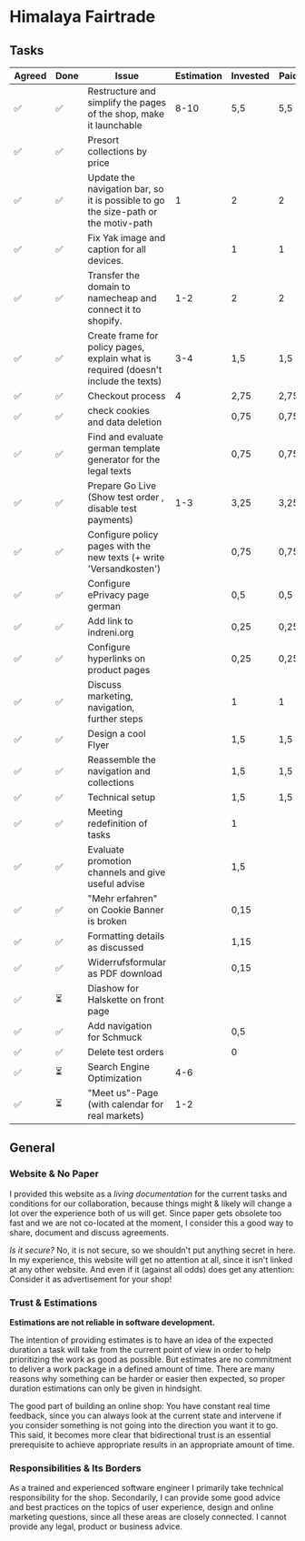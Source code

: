# Himalaya Fairtrade

## Tasks

| Agreed | Done | Issue                                                                               | Estimation | Invested | Paid |
| ------ | ---- | ----------------------------------------------------------------------------------- | ---------- | -------- | ---- |
| ✅      | ✅    | Restructure and simplify the pages of the shop, make it launchable                  | 8-10       | 5,5      | 5,5  |
| ✅      | ✅    | Presort collections by price                                                        |            |          |      |
| ✅      | ✅    | Update the navigation bar, so it is possible to go the size-path or the motiv-path  | 1          | 2        | 2    |
| ✅      | ✅    | Fix Yak image and caption for all devices.                                          |            | 1        | 1    |
| ✅      | ✅    | Transfer the domain to namecheap and connect it to shopify.                         | 1-2        | 2        | 2    |
| ✅      | ✅    | Create frame for policy pages, explain what is required (doesn't include the texts) | 3-4        | 1,5      | 1,5  |
| ✅      | ✅    | Checkout process                                                                    | 4          | 2,75     | 2,75 |
| ✅      | ✅    | check cookies and data deletion                                                     |            | 0,75     | 0,75 |
| ✅      | ✅    | Find and evaluate german template generator for the legal texts                     |            | 0,75     | 0,75 |
| ✅      | ✅    | Prepare Go Live (Show test order , disable test payments)                           | 1-3        | 3,25     | 3,25 |
| ✅      | ✅    | Configure policy pages with the new texts (+ write 'Versandkosten')                 |            | 0,75     | 0,75 |
| ✅      | ✅    | Configure ePrivacy page german                                                      |            | 0,5      | 0,5  |
| ✅      | ✅    | Add link to indreni.org                                                             |            | 0,25     | 0,25 |
| ✅      | ✅    | Configure hyperlinks on product pages                                               |            | 0,25     | 0,25 |
| ✅      | ✅    | Discuss marketing, navigation, further steps                                        |            | 1        | 1    |
| ✅      | ✅    | Design a cool Flyer                                                                 |            | 1,5      | 1,5  |
| ✅      | ✅    | Reassemble the navigation and collections                                           |            | 1,5      | 1,5  |
| ✅      | ✅    | Technical setup                                                                     |            | 1,5      | 1,5  |
| ✅      | ✅    | Meeting redefinition of tasks                                                       |            | 1        |      |
| ✅      | ✅    | Evaluate promotion channels and give useful advise                                  |            | 1,5      |      |
| ✅      | ✅    | "Mehr erfahren" on Cookie Banner is broken                                          |            | 0,15     |      |
| ✅      | ✅    | Formatting details as discussed                                                     |            | 1,15     |      |
| ✅      | ✅    | Widerrufsformular as PDF download                                                   |            | 0,15     |      |
| ✅      | ⏳    | Diashow for Halskette on front page                                                 |            |          |      |
| ✅      | ✅    | Add navigation for Schmuck                                                          |            | 0,5      |      |
| ✅      | ✅    | Delete test orders                                                                  |            | 0        |      |
| ✅      | ⏳    | Search Engine Optimization                                                          | 4-6        |          |      |
| ✅      | ⏳    | "Meet us"-Page (with calendar for real markets)                                     | 1-2        |          |      |


## General
### Website & No Paper
I provided this website as a *living documentation* for the current tasks and conditions for our collaboration, because things might & likely will change a lot over the experience both of us will get. Since paper gets obsolete too fast and we are not co-located at the moment, I consider this a good way to share, document and discuss agreements.

*Is it secure?* No, it is not secure, so we shouldn't put anything secret in here. In my experience, this website will get no attention at all, since it isn't linked at any other website. And even if it (against all odds) does get any attention: Consider it as advertisement for your shop!

### Trust & Estimations
**Estimations are not reliable in software development.**

The intention of providing estimates is to have an idea of the expected duration a task will take from the current point of view in order to help prioritizing the work as good as possible. But estimates are no commitment to deliver a work package in a defined amount of time. There are many reasons why something can be harder or easier then expected, so proper duration estimations can only be given in hindsight.

The good part of building an online shop: You have constant real time feedback, since you can always look at the current state and intervene if you consider something is not going into the direction you want it to go. This said, it becomes more clear that bidirectional trust is an essential prerequisite to achieve appropriate results in an appropriate amount of time.

### Responsibilities & Its Borders
As a trained and experienced software engineer I primarily take technical responsibility for the shop. Secondarily, I can provide some good advice and best practices on the topics of user experience, design and online marketing questions, since all these areas are closely connected. I cannot provide any legal, product or business advice.
